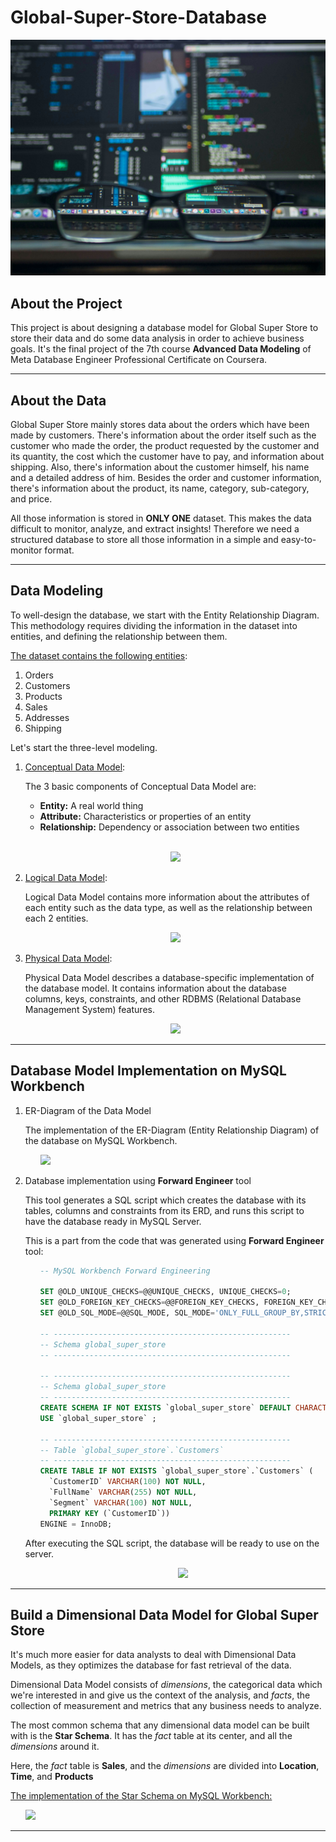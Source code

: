 # Global-Super-Store-Database
![](database)

## About the Project ##

This project is about designing a database model for Global Super Store to store their data and do some data analysis in order to achieve business goals. It's the final project of the 7th course __Advanced Data Modeling__ of Meta Database Engineer Professional Certificate on Coursera.

<hr>

## About the Data ##

Global Super Store mainly stores data about the orders which have been made by customers. There's information about the order itself such as the customer who made the order, the product requested by the customer and its quantity, the cost which the customer have to pay, and information about shipping. Also, there's information about the customer himself, his name and a detailed address of him. Besides the order and customer information, there's information about the product, its name, category, sub-category, and price.

All those information is stored in __ONLY ONE__ dataset. This makes the data difficult to monitor, analyze, and extract insights! Therefore we need a structured database to store all those information in a simple and easy-to-monitor format.

<hr>

## Data Modeling ##

To well-design the database, we start with the Entity Relationship Diagram. This methodology requires dividing the information in the dataset into entities, and defining the relationship between them.

<u>The dataset contains the following entities</u>:

1. Orders
2. Customers
3. Products
4. Sales
5. Addresses
6. Shipping

Let's start the three-level modeling.

1. <u>Conceptual Data Model</u>:
   
   The 3 basic components of Conceptual Data Model are:
   - __Entity:__ A real world thing
   - __Attribute:__ Characteristics or properties of an entity
   - __Relationship:__ Dependency or association between two entities

   <br>
   <p align="center">
   <img src="https://user-images.githubusercontent.com/70551007/228538911-c51183df-8e34-42f0-9022-a4e0d4a1a683.png">
   </p>

2. <u>Logical Data Model</u>:
   
   Logical Data Model contains more information about the attributes of each entity such as the data type, as well as the relationship between each 2 entities.
   <br>
   <p align="center">
   <img src="https://user-images.githubusercontent.com/70551007/228539032-ebb42d79-5fcf-4174-aa70-99d1ba7d7b6a.png">
   </p>

3. <u>Physical Data Model</u>:
   
   Physical Data Model describes a database-specific implementation of the database model. It contains information about the database columns, keys, constraints, and other RDBMS (Relational Database Management System) features.
   <br>
   <p align="center">
   <img src="https://user-images.githubusercontent.com/70551007/228539132-f9e336a4-df77-4ff1-973f-f878462e2024.png">
   </p>

<hr>

## Database Model Implementation on MySQL Workbench ##

1. ER-Diagram of the Data Model
   
    The implementation of the ER-Diagram (Entity Relationship Diagram) of the database on MySQL Workbench.
    <ul>
    <img src="https://user-images.githubusercontent.com/70551007/228539232-b0a2582b-a51f-40f8-93ae-e7b0b6b5fdbc.png">
    </ul>

2. Database implementation using __Forward Engineer__ tool
   
   This tool generates a SQL script which creates the database with its tables, columns and constraints from its ERD, and runs this script to have the database ready in MySQL Server.

   This is a part from the code that was generated using __Forward Engineer__ tool:
   <ul>
   
   ```sql
   -- MySQL Workbench Forward Engineering

   SET @OLD_UNIQUE_CHECKS=@@UNIQUE_CHECKS, UNIQUE_CHECKS=0;
   SET @OLD_FOREIGN_KEY_CHECKS=@@FOREIGN_KEY_CHECKS, FOREIGN_KEY_CHECKS=0;
   SET @OLD_SQL_MODE=@@SQL_MODE, SQL_MODE='ONLY_FULL_GROUP_BY,STRICT_TRANS_TABLES,NO_ZERO_IN_DATE,NO_ZERO_DATE,ERROR_FOR_DIVISION_BY_ZERO,NO_ENGINE_SUBSTITUTION';

   -- -----------------------------------------------------
   -- Schema global_super_store
   -- -----------------------------------------------------

   -- -----------------------------------------------------
   -- Schema global_super_store
   -- -----------------------------------------------------
   CREATE SCHEMA IF NOT EXISTS `global_super_store` DEFAULT CHARACTER SET utf8 ;
   USE `global_super_store` ;

   -- -----------------------------------------------------
   -- Table `global_super_store`.`Customers`
   -- -----------------------------------------------------
   CREATE TABLE IF NOT EXISTS `global_super_store`.`Customers` (
     `CustomerID` VARCHAR(100) NOT NULL,
     `FullName` VARCHAR(255) NOT NULL,
     `Segment` VARCHAR(100) NOT NULL,
     PRIMARY KEY (`CustomerID`))
   ENGINE = InnoDB;
   ```
   
   </ul>
   
   After executing the SQL script, the database will be ready to use on the server.
   <ul>
   <p align="center">
   <img src="https://user-images.githubusercontent.com/70551007/228539575-cf32414d-2ff9-40b2-9b51-8908dc0457ba.png">
   </p>
   </ul>

<hr>

## Build a Dimensional Data Model for Global Super Store ##

It's much more easier for data analysts to deal with Dimensional Data Models, as they optimizes the database for fast retrieval of the data.

Dimensional Data Model consists of _dimensions_, the categorical data which we're interested in and give us the context of the analysis, and _facts_, the collection of measurement and metrics that any business needs to analyze.

The most common schema that any dimensional data model can be built with is the __Star Schema__. It has the _fact_ table at its center, and all the _dimensions_ around it.

Here, the _fact_ table is __Sales__, and the _dimensions_ are divided into __Location__, __Time__, and __Products__

<u>The implementation of the Star Schema on MySQL Workbench:</u>

<ul>
<img src="https://user-images.githubusercontent.com/70551007/228539670-780d9cc6-9f84-4824-abc4-8002f17e10ab.png">
</ul>

<hr>
